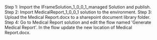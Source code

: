 Step 1: Import the IFrameSolution_1_0_0_1_managed Solution and publish.
Step 2: Import MedicalReport_1_0_0_1 solution to the environment.
Step 3: Upload the Medical Report.docx to a sharepoint document library folder.
Step 4: Go to Medical Report solution and edit the flow named 'Generate Medical Report'. In the flow update the new location of Medical Report.docx.
